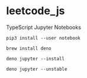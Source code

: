 # leetcode_js

TypeScript Jupyter Notebooks

```shell 
pip3 install --user notebook

brew install deno

deno jupyter --install

deno jupyter --unstable
```
